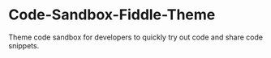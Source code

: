 # Code-Sandbox-Fiddle-Theme
Theme code sandbox for developers to quickly try out code and share code snippets.
